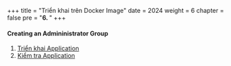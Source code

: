 +++
title = "Triển khai trên Docker Image"
date = 2024
weight = 6
chapter = false
pre = "<b>6. </b>"
+++

#### Creating an Admininistrator Group

1. [Triển khai Application](1-deploy)
2. [Kiểm tra Application](2-test-app)